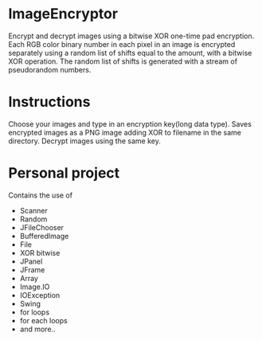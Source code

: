 # ImageEncryptor
Encrypt and decrypt images using a bitwise XOR one-time pad encryption.
Each RGB color binary number in each pixel in an image is encrypted separately 
using a random list of shifts equal to the amount, with a bitwise XOR operation.
The random list of shifts is generated with a stream of pseudorandom numbers.
# Instructions
Choose your images and type in an encryption key(long data type). 
Saves encrypted images as a PNG image adding XOR to filename in the same directory.
Decrypt images using the same key.
# Personal project
Contains the use of
* Scanner
* Random
* JFileChooser
* BufferedImage
* File
* XOR bitwise 
* JPanel
* JFrame
* Array
* Image.IO
* IOException
* Swing
* for loops
* for each loops
* and more..
